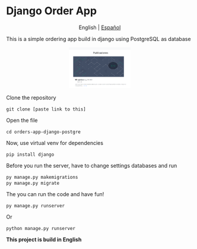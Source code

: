 # Django Order App
<p align="center">
  <span>English</span> |
  <a href="https://github.com/Fonsii/orders-app-django-postgre/blob/main/lang/spanish/README.md">Español</a>
</p>


This is a simple ordering app build in django using PostgreSQL as database

<p align="center" width="100%">
    <img width="33%" src="https://github.com/Fonsii/blog-django-mongodb/blob/main/resources/readme_utils/web_blog_main_page.png"> 
</p>

Clone the repository

    git clone [paste link to this]

Open the file

    cd orders-app-django-postgre

Now, use virtual venv for dependencies

    pip install django

Before you run the server, have to change settings databases and run

    py manage.py makemigrations
    py manage.py migrate

The you can run the code and have fun!

    py manage.py runserver
    
Or

    python manage.py runserver

**This project is build in English**